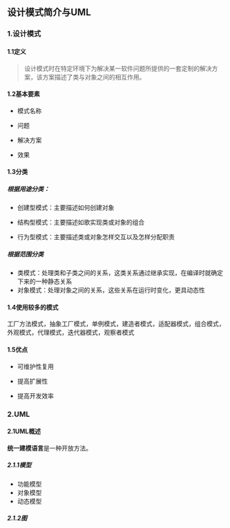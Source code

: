 ## 设计模式简介与UML

### 1.设计模式

#### 1.1定义

> 设计模式时在特定环境下为解决某一软件问题所提供的一套定制的解决方案，该方案描述了类与对象之间的相互作用。

#### 1.2基本要素

* 模式名称

* 问题

* 解决方案

* 效果

#### 1.3分类

##### 根据用途分类：

* 创建型模式：主要描述如何创建对象

* 结构型模式：主要描述如歌实现类或对象的组合
* 行为型模式：主要描述类或对象怎样交互以及怎样分配职责

##### 根据范围分类

* 类模式：处理类和子类之间的关系，这类关系通过继承实现，在编译时就确定下来的一种静态关系
* 对象模式：处理对象之间的关系，这些关系在运行时变化，更具动态性

#### 1.4使用较多的模式

工厂方法模式，抽象工厂模式，单例模式，建造者模式，适配器模式，组合模式，外观模式，代理模式，迭代器模式，观察者模式

#### 1.5优点

* 可维护性复用

* 提高扩展性

* 提高开发效率

### 2.UML

#### 2.1UML概述

**统一建模语言**是一种开放方法。

##### 2.1.1模型

* 功能模型
* 对象模型
* 动态模型

##### 2.1.2图

